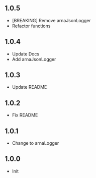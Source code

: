 ## 1.0.5

- [BREAKING] Remove arnaJsonLogger
- Refactor functions

## 1.0.4

- Update Docs
- Add arnaJsonLogger

## 1.0.3

- Update README

## 1.0.2

- Fix README

## 1.0.1

- Change to arnaLogger

## 1.0.0

- Init
